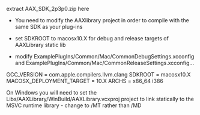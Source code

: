 extract AAX_SDK_2p3p0.zip here 

  - You need to modify the AAXlibrary project in order to compile with the same SDK as your plug-ins

  - set SDKROOT to macosx10.X for debug and release targets of AAXLibrary static lib
 
  - modify ExamplePlugIns/Common/Mac/CommonDebugSettings.xcconfig and ExamplePlugIns/Common/Mac/CommonReleaseSettings.xcconfig...

  GCC_VERSION = com.apple.compilers.llvm.clang
  SDKROOT = macosx10.X
  MACOSX_DEPLOYMENT_TARGET = 10.X
  ARCHS = x86_64 i386

On Windows you will need to set the Libs/AAXLibrary/WinBuild/AAXLibrary.vcxproj project to link statically to the MSVC runtime library - change to /MT rather than /MD